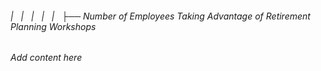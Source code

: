 ###### |   |   |   |   |   ├── Number of Employees Taking Advantage of Retirement Planning Workshops

*Add content here*